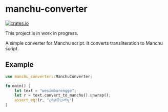 # manchu-converter

[![crates.io](https://img.shields.io/crates/v/manchu-converter)](https://crates.io/crates/manchu-converter)

This project is in work in progress.

A simple converter for Manchu script. It converts transliteration to Manchu script.

## Example

```rust
use manchu_converter::ManchuConverter;

fn main() {
    let text = "wesimburengge";
    let r = text.convert_to_manchu().unwrap();
    assert_eq!(r, "ᠸᡝᠰᡳᠮᠪᡠᡵᡝᠩᡤᡝ")
}
```
